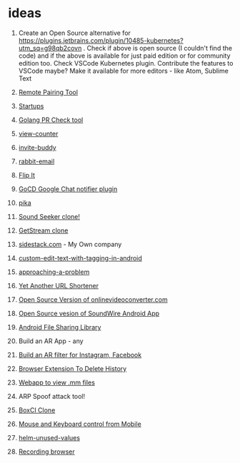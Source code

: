 # ideas

1. Create an Open Source alternative for
   https://plugins.jetbrains.com/plugin/10485-kubernetes?utm_sq=g98qb2covn .
   Check if above is open source (I couldn't find the code) and if the
   above is available for just paid edition or for community edition too.
   Check VSCode Kubernetes plugin. Contribute the features to VSCode
   maybe? Make it available for more editors - like Atom, Sublime Text

2. [Remote Pairing Tool](ideas/remote-pairing-tool/remote-pairing-tool.md)

3. [Startups](ideas/startups/startups.md)

4. [Golang PR Check tool](ideas/golang-pr-check/golang-pr-check.md)

5. [view-counter](https://github.com/karuppiah7890/view-counter)

6. [invite-buddy](ideas/invite-buddy/readme.md)

7. [rabbit-email](ideas/rabbit-email/readme.md)

8. [Flip It](ideas/flip-it/readme.md)

9. [GoCD Google Chat notifier plugin](ideas/gocd-google-chat-notifier-plugin/readme.md)

10. [pika](ideas/pika/readme.md)

11. [Sound Seeker clone!](ideas/sound-seeker-clone/readme.md)

12. [GetStream clone](ideas/getstream-clone/readme.md)

13. [sidestack.com](ideas/sidestack/readme.md) - My Own company

14. [custom-edit-text-with-tagging-in-android](ideas/custom-edit-text-with-tagging-in-android/readme.md)

15. [approaching-a-problem](ideas/approaching-a-tech-problem/readme.md)

16. [Yet Another URL Shortener](ideas/yet-another-url-shortener/readme.md)

17. [Open Source Version of onlinevideoconverter.com](https://github.com/open-source-ideas/open-source-ideas/issues/37)

18. [Open Source vesion of SoundWire Android App](https://github.com/open-source-ideas/open-source-ideas/issues/27)

19. [Android File Sharing Library](https://github.com/open-source-ideas/open-source-ideas/issues/25)

20. Build an AR App - any

21. [Build an AR filter for Instagram, Facebook](ideas/build-an-ar-filter-for-instagram-facebook/readme.md)

22. [Browser Extension To Delete History](ideas/browser-extension-to-delete-history/readme.md)

23. [Webapp to view .mm files](ideas/webapp-to-mm-files/readme.md)

24. ARP Spoof attack tool!

25. [BoxCI Clone](ideas/boxci-clone/readme.md)

26. [Mouse and Keyboard control from Mobile](ideas/mouse-and-keyboard-control-from-mobile.md)

27. [helm-unused-values](ideas/helm-unused-values.md)

28. [Recording browser](ideas/recording-browser/recording-browser.md)
